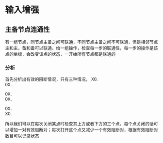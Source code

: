 # 输入增强
## 主备节点连通性
有一组节点，同节点主备之间可联通，不同节点主备之间不可联通，但是相邻节点主和主，备和备可以联通，给一组操作，检查每一步的联通性，每一步的操作是该点的坐标，会改变该点的状态，一开始所有节点都是联通的
### 分析
首先分析出有效的阻断情况，只有三种情况， 
X0.  
0X.  

0X.  
0X.  

0X.  
X0. 

所以我们可以在每次关闭某点时检查其上方或者下方的三个点，每个点关闭的话可以增加一对有效阻断对；每次打开这个点又减少一个有效阻断对，根据有效阻断对数目可以记录状态

